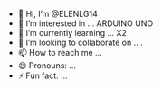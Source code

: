 - 👋 Hi, I’m @ELENLG14
- 👀 I’m interested in ... ARDUINO UNO
- 🌱 I’m currently learning ... X2
- 💞️ I’m looking to collaborate on .. .  
- 📫 How to reach me ...
- 😄 Pronouns: ...
- ⚡ Fun fact: ...

<!---
ELENLG14/ELENLG14 is a ✨ special ✨ repository because its `README.md` (this file) appears on your GitHub profile.
You can click the Preview link to take a look at your changes.
--->
